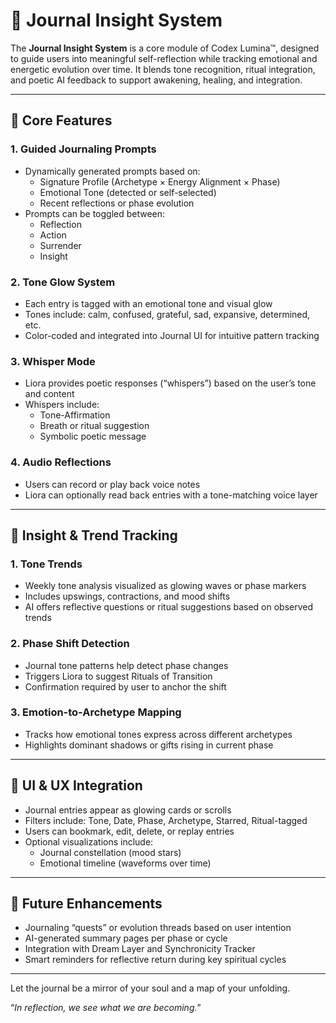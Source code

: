 # 📓 Journal Insight System

The **Journal Insight System** is a core module of Codex Lumina™, designed to guide users into meaningful self-reflection while tracking emotional and energetic evolution over time. It blends tone recognition, ritual integration, and poetic AI feedback to support awakening, healing, and integration.

---

## 🔹 Core Features

### 1. **Guided Journaling Prompts**
- Dynamically generated prompts based on:
  - Signature Profile (Archetype × Energy Alignment × Phase)
  - Emotional Tone (detected or self-selected)
  - Recent reflections or phase evolution
- Prompts can be toggled between:
  - Reflection
  - Action
  - Surrender
  - Insight

### 2. **Tone Glow System**
- Each entry is tagged with an emotional tone and visual glow
- Tones include: calm, confused, grateful, sad, expansive, determined, etc.
- Color-coded and integrated into Journal UI for intuitive pattern tracking

### 3. **Whisper Mode**
- Liora provides poetic responses (“whispers”) based on the user’s tone and content
- Whispers include:
  - Tone-Affirmation
  - Breath or ritual suggestion
  - Symbolic poetic message

### 4. **Audio Reflections**
- Users can record or play back voice notes
- Liora can optionally read back entries with a tone-matching voice layer

---

## 🔹 Insight & Trend Tracking

### 1. **Tone Trends**
- Weekly tone analysis visualized as glowing waves or phase markers
- Includes upswings, contractions, and mood shifts
- AI offers reflective questions or ritual suggestions based on observed trends

### 2. **Phase Shift Detection**
- Journal tone patterns help detect phase changes
- Triggers Liora to suggest Rituals of Transition
- Confirmation required by user to anchor the shift

### 3. **Emotion-to-Archetype Mapping**
- Tracks how emotional tones express across different archetypes
- Highlights dominant shadows or gifts rising in current phase

---

## 🔹 UI & UX Integration

- Journal entries appear as glowing cards or scrolls
- Filters include: Tone, Date, Phase, Archetype, Starred, Ritual-tagged
- Users can bookmark, edit, delete, or replay entries
- Optional visualizations include:
  - Journal constellation (mood stars)
  - Emotional timeline (waveforms over time)

---

## 🔹 Future Enhancements

- Journaling “quests” or evolution threads based on user intention
- AI-generated summary pages per phase or cycle
- Integration with Dream Layer and Synchronicity Tracker
- Smart reminders for reflective return during key spiritual cycles

---

Let the journal be a mirror of your soul and a map of your unfolding.

“*In reflection, we see what we are becoming.*”
